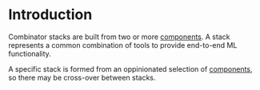 # Introduction

Combinator stacks are built from two or more [components](../components/introduction.md). A stack represents a common combination of tools to provide end-to-end ML functionality.

A specific stack is formed from an oppinionated selection of [components](../components/introduction.md), so there may be cross-over between stacks.
